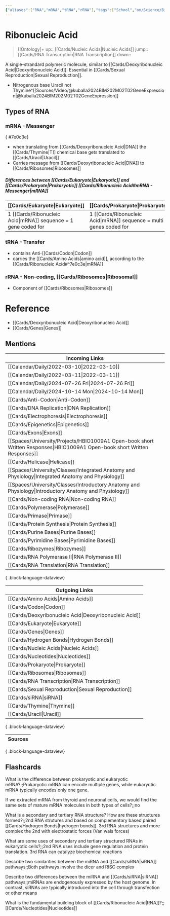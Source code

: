 ```yaml
---
{"aliases":["RNA","mRNA","tRNA","rRNA"],"tags":["School","on/Science/Biology/Genetics","Uni/LFS252","flashcards/LFS252","Uni/BIM202","flashcards/BIM202"],"date created":"2022-03-07 Mon","edited":"2023-04-06 Thu","dg-publish":true,"permalink":"/cards/ribonucleic-acid/","dgPassFrontmatter":true}
---
```


# Ribonucleic Acid

> [!Ontology]+
> up:: [[Cards/Nucleic Acids\|Nucleic Acids]]
> jump:: [[Cards/RNA Transcription\|RNA Transcription]]
> down:: 

A single-strandard polymeric molecule, similar to [[Cards/Deoxyribonucleic Acid\|Deoxyribonucleic Acid]]. Essential in [[Cards/Sexual Reproduction\|Sexual Reproduction]].

- Nitrogenous base Uracil not Thymine^[[Sources/Video/@kuballa2024BIM202M02T02GeneExpression\|@kuballa2024BIM202M02T02GeneExpression]]

## Types of RNA

### mRNA - **Messenger**
{ #7e0c3e}


- when translating from [[Cards/Deoxyribonucleic Acid\|DNA]] the [[Cards/Thymine\|T]] chemical base gets translated to [[Cards/Uracil\|Uracil]]
- Carries message from [[Cards/Deoxyribonucleic Acid\|DNA]] to [[Cards/Ribosomes\|Ribosomes]]

##### Differences between [[Cards/Eukaryote\|Eukaryotic]] and [[Cards/Prokaryote\|Prokaryotic]] [[Cards/Ribonucleic Acid#mRNA - **Messenger**\|mRNA]]

| [[Cards/Eukaryote\|Eukaryote]]                                            | [[Cards/Prokaryote\|Prokaryote]]                                                |
| -------------------------------------------------------- | ------------------------------------------------------------- |
| 1 [[Cards/Ribonucleic Acid\|mRNA]] sequence = 1 gene coded for | 1 [[Cards/Ribonucleic Acid\|mRNA]] sequence = multi genes coded for |

### tRNA - **Transfer**

- contains Anti-[[Cards/Codon\|Codon]]
- carries the [[Cards/Amino Acids\|amino acid]], according to the [[Cards/Ribonucleic Acid#^7e0c3e\|mRNA]]

### rRNA - **Non-coding**, **[[Cards/Ribosomes\|Ribosomal]]**

- Component of [[Cards/Ribosomes\|Ribosomes]]

# Reference

- [[Cards/Deoxyribonucleic Acid\|Deoxyribonucleic Acid]]
- [[Cards/Genes\|Genes]]

## Mentions

| Incoming Links                                                                                                               |
| ---------------------------------------------------------------------------------------------------------------------------- |
| [[Calendar/Daily/2022-03-10\|2022-03-10]]                                                                                 |
| [[Calendar/Daily/2022-03-11\|2022-03-11]]                                                                                 |
| [[Calendar/Daily/2024-07-26 Fri\|2024-07-26 Fri]]                                                                         |
| [[Calendar/Daily/2024-10-14 Mon\|2024-10-14 Mon]]                                                                         |
| [[Cards/Anti-Codon\|Anti-Codon]]                                                                                          |
| [[Cards/DNA Replication\|DNA Replication]]                                                                                |
| [[Cards/Electrophoresis\|Electrophoresis]]                                                                                |
| [[Cards/Epigenetics\|Epigenetics]]                                                                                        |
| [[Cards/Exons\|Exons]]                                                                                                    |
| [[Spaces/University/Projects/HBIO1009A1 Open-book short Written Responses\|HBIO1009A1 Open-book short Written Responses]] |
| [[Cards/Helicase\|Helicase]]                                                                                              |
| [[Spaces/University/Classes/Integrated Anatomy and Physiology\|Integrated Anatomy and Physiology]]                        |
| [[Spaces/University/Classes/Introductory Anatomy and Physiology\|Introductory Anatomy and Physiology]]                    |
| [[Cards/Non-coding RNA\|Non-coding RNA]]                                                                                  |
| [[Cards/Polymerase\|Polymerase]]                                                                                          |
| [[Cards/Primase\|Primase]]                                                                                                |
| [[Cards/Protein Synthesis\|Protein Synthesis]]                                                                            |
| [[Cards/Purine Bases\|Purine Bases]]                                                                                      |
| [[Cards/Pyrimidine Bases\|Pyrimidine Bases]]                                                                              |
| [[Cards/Ribozymes\|Ribozymes]]                                                                                            |
| [[Cards/RNA Polymerase II\|RNA Polymerase II]]                                                                            |
| [[Cards/RNA Translation\|RNA Translation]]                                                                                |

{ .block-language-dataview}

| Outgoing Links                                            |
| --------------------------------------------------------- |
| [[Cards/Amino Acids\|Amino Acids]]                     |
| [[Cards/Codon\|Codon]]                                 |
| [[Cards/Deoxyribonucleic Acid\|Deoxyribonucleic Acid]] |
| [[Cards/Eukaryote\|Eukaryote]]                         |
| [[Cards/Genes\|Genes]]                                 |
| [[Cards/Hydrogen Bonds\|Hydrogen Bonds]]               |
| [[Cards/Nucleic Acids\|Nucleic Acids]]                 |
| [[Cards/Nucleotides\|Nucleotides]]                     |
| [[Cards/Prokaryote\|Prokaryote]]                       |
| [[Cards/Ribosomes\|Ribosomes]]                         |
| [[Cards/RNA Transcription\|RNA Transcription]]         |
| [[Cards/Sexual Reproduction\|Sexual Reproduction]]     |
| [[Cards/siRNA\|siRNA]]                                 |
| [[Cards/Thymine\|Thymine]]                             |
| [[Cards/Uracil\|Uracil]]                               |

{ .block-language-dataview}

| Sources |
| ------- |

{ .block-language-dataview}

## Flashcards

What is the difference between prokaryotic and eukaryotic mRNA?;;Prokaryotic mRNA can encode multiple genes, while eukaryotic mRNA typically encodes only one gene.
<!--SR:!2024-11-07,2,130-->

If we extracted mRNA from thyroid and neuronal cells, we would find the same sets of mature mRNA molecules in both types of cells?;;no
<!--SR:!2024-11-15,43,250-->

What is a secondary and tertiary RNA structure? How are these structures formed?;;2nd RNA strutures and based on complementary based paired [[Cards/Hydrogen Bonds\|hydrogen bonds]]. 3rd RNA structures and more complex the 2nd with electrostatic forces (Van wals forces)
<!--SR:!2024-11-21,17,217-->

What are some uses of secondary and tertiary structured RNAs in eukaryotic cells?;;2nd RNA uses include gene regulation and protein translation. 3rd RNA can catalyze biochemical reactions
<!--SR:!2024-11-14,1,130-->

Describe two similarities between the miRNA and [[Cards/siRNA\|siRNA]] pathways;;Both pathways involve the dicer and RISC complex
<!--SR:!2024-11-15,2,194-->

Describe two differences between the miRNA and [[Cards/siRNA\|siRNA]] pathways;;miRNAs are endogenously expressed by the host genome. In contrast, siRNAs are typically introduced into the cell through transfection or other means
<!--SR:!2024-11-21,17,214-->

What is the fundamental building block of [[Cards/Ribonucleic Acid\|RNA]]?;;[[Cards/Nucleotides\|Nucleotides]]